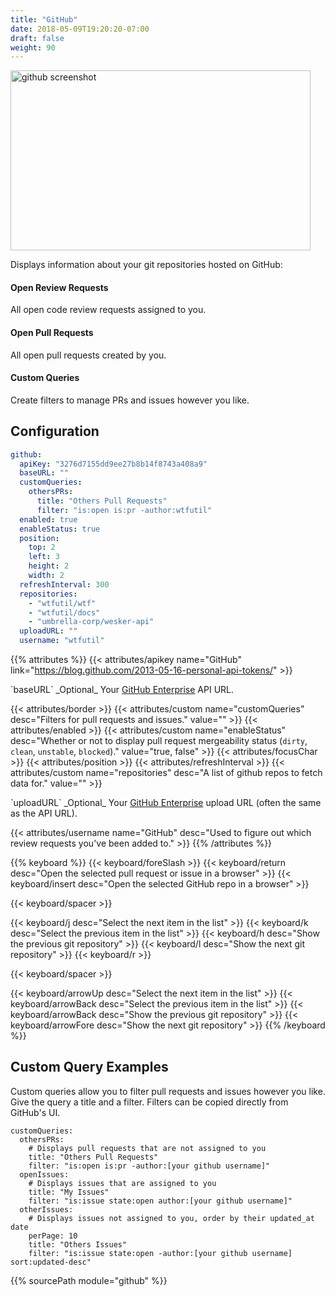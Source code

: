 ```yaml
---
title: "GitHub"
date: 2018-05-09T19:20:20-07:00
draft: false
weight: 90
---
```


<img class="screenshot" src="/imgs/modules/github.png" width="480" height="288" alt="github screenshot" />

Displays information about your git repositories hosted on GitHub:

#### Open Review Requests

All open code review requests assigned to you.

#### Open Pull Requests

All open pull requests created by you.

#### Custom Queries

Create filters to manage PRs and issues however you like.

## Configuration

```yaml
github:
  apiKey: "3276d7155dd9ee27b8b14f8743a408a9"
  baseURL: ""
  customQueries:
    othersPRs:
      title: "Others Pull Requests"
      filter: "is:open is:pr -author:wtfutil"
  enabled: true
  enableStatus: true
  position:
    top: 2
    left: 3
    height: 2
    width: 2
  refreshInterval: 300
  repositories:
    - "wtfutil/wtf"
    - "wtfutil/docs"
    - "umbrella-corp/wesker-api"
  uploadURL: ""
  username: "wtfutil"
```

{{% attributes %}}
  {{< attributes/apikey name="GitHub" link="https://blog.github.com/2013-05-16-personal-api-tokens/" >}}

  <tr>
    <td>`baseURL`</td>
    <td>_Optional_ Your <a href="https://developer.github.com/enterprise/2.13/v3/enterprise-admin/">GitHub Enterprise</a> API URL.</td>
  </tr>

  {{< attributes/border >}}
  {{< attributes/custom name="customQueries" desc="Filters for pull requests and issues." value="" >}}
  {{< attributes/enabled >}}
  {{< attributes/custom name="enableStatus" desc="Whether or not to display pull request mergeability status (`dirty`, `clean`, `unstable`, `blocked`)." value="true, false" >}}
  {{< attributes/focusChar >}}
  {{< attributes/position >}}
  {{< attributes/refreshInterval >}}
  {{< attributes/custom name="repositories" desc="A list of github repos to fetch data for." value="" >}}

  <tr>
    <td>`uploadURL`</td>
    <td>_Optional_ Your <a href="https://developer.github.com/enterprise/2.13/v3/enterprise-admin/">GitHub Enterprise</a> upload URL (often the same as the API URL).</td>
    <td></td>
  </tr>

  {{< attributes/username name="GitHub" desc="Used to figure out which review requests you've been added to." >}}
{{% /attributes %}}

{{% keyboard %}}
  {{< keyboard/foreSlash >}}
  {{< keyboard/return desc="Open the selected pull request or issue in a browser" >}}
  {{< keyboard/insert desc="Open the selected GitHub repo in a browser" >}}

  {{< keyboard/spacer >}}

  {{< keyboard/j desc="Select the next item in the list" >}}
  {{< keyboard/k desc="Select the previous item in the list" >}}
  {{< keyboard/h desc="Show the previous git repository" >}}
  {{< keyboard/l desc="Show the next git repository" >}}
  {{< keyboard/r >}}

  {{< keyboard/spacer >}}

  {{< keyboard/arrowUp desc="Select the next item in the list" >}}
  {{< keyboard/arrowBack desc="Select the previous item in the list" >}}
  {{< keyboard/arrowBack desc="Show the previous git repository" >}}
  {{< keyboard/arrowFore desc="Show the next git repository" >}}
{{% /keyboard %}}

## Custom Query Examples

Custom queries allow you to filter pull requests and issues however you like. Give the query a 
title and a filter. Filters can be copied directly from GitHub's UI.

```
customQueries:
  othersPRs:
    # Displays pull requests that are not assigned to you
    title: "Others Pull Requests"
    filter: "is:open is:pr -author:[your github username]"
  openIssues:
    # Displays issues that are assigned to you
    title: "My Issues"
    filter: "is:issue state:open author:[your github username]"
  otherIssues:
    # Displays issues not assigned to you, order by their updated_at date
    perPage: 10
    title: "Others Issues"
    filter: "is:issue state:open -author:[your github username] sort:updated-desc"
```

{{% sourcePath module="github" %}}
